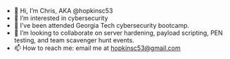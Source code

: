 - 👋 Hi, I’m Chris, AKA @hopkinsc53
- 👀 I’m interested in cybersecurity
- 🌱 I’ve been attended Georgia Tech cybersecurity bootcamp.  
- 💞️ I’m looking to collaborate on server hardening, payload scripting, PEN testing, and team scavenger hunt events. 
- 📫 How to reach me: email me at hopkinsc53@gmail.com

<!---
hopkinsc53/hopkinsc53 is a ✨ special ✨ repository because its `README.md` (this file) appears on your GitHub profile.
You can click the Preview link to take a look at your changes.
--->
